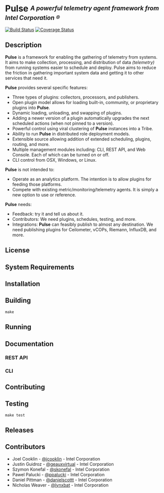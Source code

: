 # **Pulse** <sup><sub>_A powerful telemetry agent framework from Intel Corporation &reg;_</sub></sup>
[![Build Status](https://magnum.travis-ci.com/intelsdilabs/pulse.svg?token=2ujsxEpZo1issFyVWX29&branch=master)](https://magnum.travis-ci.com/intelsdilabs/pulse) [![Coverage Status](https://coveralls.io/repos/intelsdilabs/pulse/badge.svg?branch=HEAD)](https://coveralls.io/r/intelsdilabs/pulse?branch=HEAD)

## Description

**Pulse** is a framework for enabling the gathering of telemetry from systems. It aims to make collection, processing, and distribution of data _(telemetry)_ from running systems easier to schedule and deploy. Pulse aims to reduce the friction in gathering important system data and getting it to other services that need it.

**Pulse** provides several specific features:

* Three types of plugins: collectors, processors, and publishers.
* Open plugin model allows for loading built-in, community, or proprietary plugins into **Pulse**.
* Dynamic loading, unloading, and swapping of plugins.
* Adding a newer version of a plugin automatically upgrades the next scheduled actions (when not pinned to a version).
* Powerful control using viral clustering of **Pulse** instances into a Tribe.
* Ability to run **Pulse** in distributed role deployment models.
* Extensible source allowing addition of extended scheduling, plugins, routing, and more.
* Multiple management modules including: CLI, REST API, and Web Console. Each of which can be turned on or off.
* CLI control from OSX, Windows, or Linux.

**Pulse** is not intended to:

* Operate as an analytics platform. The intention is to allow plugins for feeding those platforms.
* Compete with existing metric/monitoring/telemetry agents. It is simply a new option to use or reference.

**Pulse** needs:

* Feedback: try it and tell us about it.
* Contributors: We need plugins, schedules, testing, and more.
* Integrations: **Pulse** can feasibly publish to almost any destination. We need publishing plugins for Ceilometer, vCOPs, Riemann, InfluxDB, and more.

## License

<DO NOT PUT SOMETHING HERE YET>

## System Requirements

## Installation

## Building

```
make
```

## Running

## Documentation

### REST API

### CLI

## Contributing

## Testing

```
make test
```

## Releases

## Contributors

* Joel Cooklin - [@jcooklin](http://github.com/jcooklin) - Intel Corporation
* Justin Guidroz - [@geauxvirtual](http://github.com/jcooklin) - Intel Corporation
* Szymon Konefal - [@skonefal](http://github.com/jcooklin) - Intel Corporation
* Pawel Palucki - [@ppalucki](http://github.com/jcooklin) - Intel Corporation
* Daniel Pittman - [@danielscottt](http://github.com/jcooklin) - Intel Corporation
* Nicholas Weaver - [@lynxbat](http://github.com/jcooklin) - Intel Corporation
